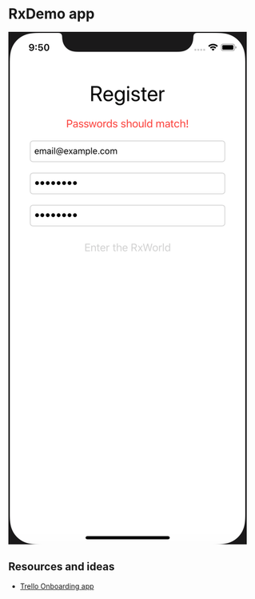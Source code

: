 # RxDemo app
![screenshot](screenshot1.png)

## Resources and ideas
* [Trello Onboarding app](https://github.com/trello/trello-ios-assisted-onboarding)
